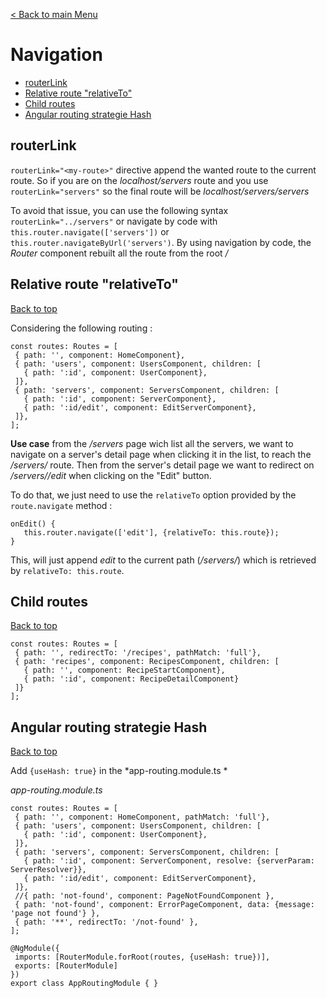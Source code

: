 [< Back to main Menu](https://github.com/gsoulie/Mobile-App-Development/blob/master/angular-sheet.md)    

# Navigation    

* [routerLink](#routerlink)    
* [Relative route "relativeTo"](#relative-route-"relativeTo")     
* [Child routes](#child-routes)    
* [Angular routing strategie Hash](#angular-routing-strategie-hash)    

## routerLink

```routerLink="<my-route>"``` directive append the wanted route to the current route. So if you are on the *localhost/servers* route and you use ```routerLink="servers"``` so the final route will be *localhost/servers/servers*

To avoid that issue, you can use the following syntax ```routerLink="../servers"``` or navigate by code with  ```this.router.navigate(['servers'])``` or ```this.router.navigateByUrl('servers')```. By using navigation by code, the *Router* component rebuilt all the route from the root */*

## Relative route "relativeTo"
[Back to top](#navigation)  

Considering the following routing : 

```
const routes: Routes = [
 { path: '', component: HomeComponent},
 { path: 'users', component: UsersComponent, children: [
   { path: ':id', component: UserComponent},
 ]},
 { path: 'servers', component: ServersComponent, children: [
   { path: ':id', component: ServerComponent},
   { path: ':id/edit', component: EditServerComponent},
 ]},
];
```

**Use case** from the */servers* page wich list all the servers, we want to navigate on a server's detail page when clicking it in the list, to reach the */servers/<id>* route.
Then from the server's detail page we want to redirect on */servers/<id>/edit* when clicking on the "Edit" button.

To do that, we just need to use the ```relativeTo``` option provided by the ```route.navigate``` method :

```
onEdit() {
   this.router.navigate(['edit'], {relativeTo: this.route});
}
```

This, will just append *edit* to the current path (*/servers/<id>*) which is retrieved by ```relativeTo: this.route```.

## Child routes
[Back to top](#navigation)  

```
const routes: Routes = [
 { path: '', redirectTo: '/recipes', pathMatch: 'full'},
 { path: 'recipes', component: RecipesComponent, children: [
   { path: '', component: RecipeStartComponent}, 
   { path: ':id', component: RecipeDetailComponent}
 ]}
];
```

## Angular routing strategie Hash
[Back to top](#navigation)  

Add ```{useHash: true}``` in the *app-routing.module.ts *

*app-routing.module.ts*

```
const routes: Routes = [
 { path: '', component: HomeComponent, pathMatch: 'full'},
 { path: 'users', component: UsersComponent, children: [
   { path: ':id', component: UserComponent},
 ]},
 { path: 'servers', component: ServersComponent, children: [
   { path: ':id', component: ServerComponent, resolve: {serverParam: ServerResolver}},
   { path: ':id/edit', component: EditServerComponent},
 ]},
 //{ path: 'not-found', component: PageNotFoundComponent },
 { path: 'not-found', component: ErrorPageComponent, data: {message: 'page not found'} },
 { path: '**', redirectTo: '/not-found' },
];
 
@NgModule({
 imports: [RouterModule.forRoot(routes, {useHash: true})],
 exports: [RouterModule]
})
export class AppRoutingModule { }
```
